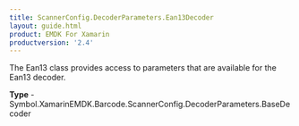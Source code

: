 ```yaml
---
title: ScannerConfig.DecoderParameters.Ean13Decoder
layout: guide.html 
product: EMDK For Xamarin 
productversion: '2.4' 
---
```

The Ean13 class provides access to parameters that are available for the Ean13 decoder.

**Type** - Symbol.XamarinEMDK.Barcode.ScannerConfig.DecoderParameters.BaseDecoder



